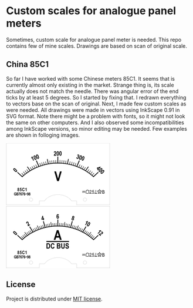 # Custom scales for analogue panel meters 
Sometimes, custom scale for analogue panel meter is needed. This repo contains few of mine scales. Drawings are based on scan of original scale. 

## China 85C1
So far I have worked with some Chinese meters 85C1. It seems that is currently almost only existing in the market. Strange thing is, its scale actually does not match the needle. There was angular error of the end ticks by at least 5 degrees. So I started by fixing that. I redrawn everything to vectors base on the scan of original. Next, I made few custom scales as were needed. All drawings were made in vectors using InkScape 0.91 in SVG format. Note there might be a problem with fonts, so it might not look the same on other computers. And I also observed some incompatibilities among InkScape versions, so minor editing may be needed. Few examples are shown in folloging images. 

<img src="./China_85C1/meter_400V.png"> <img src="./China_85C1/meter_12A_dcbus.png">

## License
Project is distributed under [MIT license](./LICENSE).